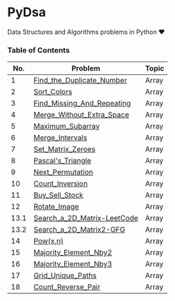 # PyDsa
Data Structures and Algorithms problems in Python ❤


### Table of Contents

|  No.  |                                           Problem                                                                      |  Topic   | 
| ----- | ---------------------------------------------------------------------------------------------------------------------- | -------- |
|  1    | [Find_the_Duplicate_Number](https://github.com/yash872/PyDsa/blob/main/Array/Find_the_Duplicate_Number.py)             |  Array   |
|  2    | [Sort_Colors](https://github.com/yash872/PyDsa/blob/main/Array/Sort_Colors.py)                                         |  Array   |
|  3    | [Find_Missing_And_Repeating](https://github.com/yash872/PyDsa/blob/main/Array/Find_Missing_And_Repeating.py)           |  Array   |
|  4    | [Merge_Without_Extra_Space](https://github.com/yash872/PyDsa/blob/main/Array/Merge_Without_Extra_Space.py)             |  Array   |
|  5    | [Maximum_Subarray](https://github.com/yash872/PyDsa/blob/main/Array/Maximum_Subarray.py)                               |  Array   |
|  6    | [Merge_Intervals](https://github.com/yash872/PyDsa/blob/main/Array/Merge_Intervals.py)                                 |  Array   |
|  7    | [Set_Matrix_Zeroes](https://github.com/yash872/PyDsa/blob/main/Array/Set_Matrix_Zeroes.py)                             |  Array   |
|  8    | [Pascal's_Triangle](https://github.com/yash872/PyDsa/blob/main/Array/Pascal's_Triangle.py)                             |  Array   |
|  9    | [Next_Permutation](https://github.com/yash872/PyDsa/blob/main/Array/Next_Permutation.py)                               |  Array   |
|  10   | [Count_Inversion](https://github.com/yash872/PyDsa/blob/main/Array/Count_Inversion.py)                                 |  Array   |
|  11   | [Buy_Sell_Stock](https://github.com/yash872/PyDsa/blob/main/Array/Buy_Sell_Stock.py)                                   |  Array   |
|  12   | [Rotate_Image](https://github.com/yash872/PyDsa/blob/main/Array/Rotate_Image.py)                                       |  Array   |
|  13.1 | [Search_a_2D_Matrix-LeetCode](https://github.com/yash872/PyDsa/blob/main/Array/Search_a_2D_Matrix.py)                  |  Array   |
|  13.2 | [Search_a_2D_Matrix2-GFG](https://github.com/yash872/PyDsa/blob/main/Array/Search_a_2D_Matrix2.py)                     |  Array   |
|  14   | [Pow(x,n)](https://github.com/yash872/PyDsa/blob/main/Array/Pow(x,n).py)                                               |  Array   |
|  15   | [Majority_Element_Nby2](https://github.com/yash872/PyDsa/blob/main/Array/Majority_Element_Nby2.py)                     |  Array   |
|  16   | [Majority_Element_Nby3](https://github.com/yash872/PyDsa/blob/main/Array/Majority_Element_Nby3.py)                     |  Array   |
|  17   | [Grid_Unique_Paths](https://github.com/yash872/PyDsa/blob/main/Array/Grid_Unique_Paths.py)                             |  Array   |
|  18   | [Count_Reverse_Pair](https://github.com/yash872/PyDsa/blob/main/Array/Count_Reverse_Pair.py)                           |  Array   |
